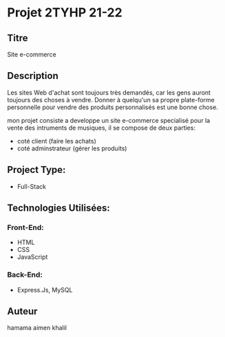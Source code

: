 # Projet 2TYHP 21-22

## Titre

Site e-commerce

## Description

Les sites Web d'achat sont toujours très demandés, car les gens auront toujours des choses à vendre. Donner à quelqu'un sa propre plate-forme personnelle pour vendre des produits personnalisés est une bonne chose. 

mon projet consiste a developpe un site e-commerce specialisé pour la vente des intruments de musiques, il se compose de deux parties:

- coté client (faire les achats)
- coté adminstrateur (gérer les produits)

## Project Type:

- Full-Stack

## Technologies Utilisées:

### Front-End: 

- HTML
- CSS
- JavaScript
 
### Back-End: 

- Express.Js, MySQL

## Auteur

hamama aimen khalil
